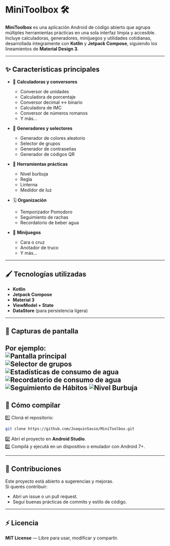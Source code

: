 
# MiniToolbox 🛠️

**MiniToolbox** es una aplicación Android de código abierto que agrupa múltiples herramientas prácticas en una sola interfaz limpia y accesible.  
Incluye calculadoras, generadores, minijuegos y utilidades cotidianas, desarrollada íntegramente con **Kotlin** y **Jetpack Compose**, siguiendo los lineamientos de **Material Design 3**.

---

## ✨ Características principales

- 📐 **Calculadoras y conversores**
  - Conversor de unidades
  - Calculadora de porcentaje
  - Conversor decimal ↔ binario
  - Calculadora de IMC
  - Conversor de números romanos
  - Y más...

- 🎲 **Generadores y selectores**
  - Generador de colores aleatorio
  - Selector de grupos
  - Generador de contraseñas
  - Generador de códigos QR

- 🧭 **Herramientas prácticas**
  - Nivel burbuja
  - Regla
  - Linterna
  - Medidor de luz

- 🗓 **Organización**
  - Temporizador Pomodoro
  - Seguimiento de rachas
  - Recordatorio de beber agua

- 🧠 **Minijuegos**
  - Cara o cruz
  - Anotador de truco
  - Y más...

---

## 🖌️ Tecnologías utilizadas

- **Kotlin**
- **Jetpack Compose**
- **Material 3**
- **ViewModel + State**
- **DataStore** (para persistencia ligera)

---

## 📱 Capturas de pantalla

Por ejemplo:  
![Pantalla principal](screenshots/menu.png)  
![Selector de grupos](screenshots/equipos.png)  
![Estadísticas de consumo de agua](screenshots/estadisticas.png)
![Recordatorio de consumo de agua](screenshots/agua.png)
![Seguimiento de Hábitos](screenshots/habitoss.png)
![Nivel Burbuja](screenshots/burbuja.png)
---

## 🚀 Cómo compilar

1️⃣ Cloná el repositorio:
```bash
git clone https://github.com/JoaquinSasso/MiniToolbox.git
```
2️⃣ Abrí el proyecto en **Android Studio**.  
3️⃣ Compilá y ejecutá en un dispositivo o emulador con Android 7+.

---

## 🤝 Contribuciones

Este proyecto está abierto a sugerencias y mejoras.  
Si querés contribuir:
- Abrí un issue o un pull request.
- Seguí buenas prácticas de commits y estilo de código.

---

## ⚡ Licencia

**MIT License** — Libre para usar, modificar y compartir.
